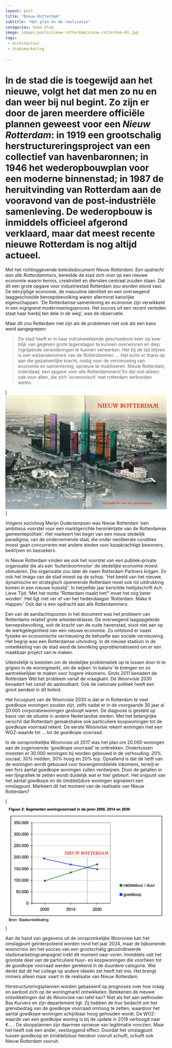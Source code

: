 ```yaml
---
layout: post
title: "Nieuw Rotterdam"
subtitle: "Het plan en de realisatie"
categories: home blog
image: images/posts/nieuw-rotterdam/nieuw-rotterdam-01.jpg
tags: 
 - Architectuur 
 - Stadsmarketing

---
```


# In de stad die is toegewijd aan het nieuwe, volgt het dat men zo nu en dan weer bij nul begint. Zo zijn er door de jaren meerdere officiële plannen geweest voor een _Nieuw Rotterdam_: in 1919 een grootschalig herstructureringsproject van een collectief van havenbaronnen; in 1946 het wederopbouwplan voor een moderne binnenstad; in 1987 de heruitvinding van Rotterdam aan de vooravond van de post-industriële samenleving. De wederopbouw is inmiddels officieel afgerond verklaard, maar dat meest recente nieuwe Rotterdam is nog altijd actueel.

Met het richtinggevende beleidsdocument _Nieuw Rotterdam: Een opdracht aan alle Rotterdammers_, bereidde de stad zich voor op een nieuwe economie waarin kennis, creativiteit en diensten centraal zouden staan. Dat dit een grote opgave voor industriestad Rotterdam zou worden stond vast. De éénzijdige economie, de masculine identiteit en een overwegend laaggeschoolde beroepsbevolking waren allerminst kansrijke eigenschappen. 'De Rotterdamse samenleving en economie zijn verwikkeld in een ingrijpend moderniseringsproces. Het succes uit een recent verleden staat haar hierbij ten dele in de weg’, was de observatie.

Maar dit zou Rotterdam niet zijn als de problemen niet ook als een kans werd aangegrepen:

>De stad heeft er in haar indrukwekkende geschiedenis keer op keer blijk van gegeven grote tegenslagen te kunnen overwinnen en diep ingrijpende veranderingen te kunnen verwerken. Het bij de tijd blijven is een wezenskenmerk van de Rotterdammer. ... Het komt er thans op aan die gezamenlijke kracht, nodig voor de vernieuwing van economie en samenleving, opnieuw te mobiliseren. Nieuw Rotterdam, inderdaad, een opgave voor alle Rotterdammers! En dat niet alleen; ook voor allen, die zich 'economisch' met rotterdam verbonden weten.

[![Nieuw Rotterdam: Een opdracht aan alle Rotterdammers](images/posts/nieuw-rotterdam/nieuw-rotterdam-02.jpg)]

Volgens socioloog Merijn Oudenampsen was Nieuw Rotterdam 'een ambitieus voorstel voor een marktgerichte heroriëntatie van de Rotterdamse gemeentepolitiek'. Het markeert het begin van een nieuw stedelijk paradigma; van de ondernemende stad, die onder neoliberale condities moest gaan concurreren met andere steden voor koopkrachtige bewoners, bedrijven en bezoekers. 

In Nieuw Rotterdam vinden we ook het voorstel van een publiek-private organisatie die als een ‘buitenboortmotor’ de stedelijke economie moest stimuleren. Die organisatie zou later de naam Rotterdam Partners krijgen. En ook het imago van de stad moest op de schop. 'Het beeld van het nieuwe, dynamische en strategisch opererende Rotterdam moet ook tot uitdrukking komen in een nieuwe huisstijl'. In hetzelfde jaar berichtte hettijdschrift Ach Lieve Tijd: ‘Met het motto “Rotterdam maakt het!” moet het nòg beter worden’. Het ligt niet ver af van het hedendaagse ‘Rotterdam. Make It Happen.’ Ook dat is een opdracht aan alle Rotterdammers.

Een van de aandachtspunten in het document was het probleem van Rotterdams relatief grote arbeidersklasse. De overwegend laagopgeleide beroepsbevolking, ooit de kracht van de oude havenstad, sloot niet aan op de werkgelegenheid van een nieuwe economie. Zo ontstond er naast fysieke en economische vernieuwing de behoefte aan sociale vernieuwing. Het begrip was een Rotterdamse uitvinding. In dit nieuwe stadium in de ontwikkeling van de stad werd de bevolking geproblematiseerd om er een maakbaar project van te maken.

Uiteindelijk is besloten om de stedelijke problematiek op te lossen door in te grijpen in de woningmarkt, om de wijken ‘in balans’ te brengen en zo aantrekkelijker te maken voor hogere inkomens. Sinds 2011 benadert de Rotterdam Wet het probleem vanaf de vraagkant. De Woonvisie 2030 benadert het vanaf de aanbodkant. Ook de nationale politiek heeft een groot aandeel in dit beleid.

Het focuspunt van de Woonvisie 2030 is dat er in Rotterdam te veel goedkope woningen zouden zijn, zelfs nadat er in de voorgaande 30 jaar al 20.000 corporatiewoningen gesloopt waren. De diagnose is gesteld op basis van de situatie in andere Nederlandse steden. Met het belangrijke verschil dat Rotterdam gemakshalve ook particuliere koopwoningen tot de goedkope voorraad rekent. De eerste Woonvisie rekent woningen met een WOZ-waarde tot … tot de goedkope voorraad.

In de oorspronkelijke Woonvisie uit 2017 was het plan om 20.000 woningen aan de zogenoemde 'goedkope voorraad' te onttrekken. Ondertussen moesten er 30.000 woningen bij worden gebouwd in de verhouding: 20% sociaal, 30% midden, 30% hoog en 20% top. Opvallend is dat de helft van de woningen wordt gebouwd voor bovengemiddelde inkomens, terwijl er een fors aantal goedkope woningen zullen verdwijnen. Door de getallen in een lijngrafiek te zetten wordt duidelijk wat er hier gebeurt. Het snijpunt van het aantal goedkope en de (middel)dure woningen signaleert een omslagpunt. Markeert dit het moment van de realisatie van Nieuw Rotterdam?

[![Woonvisie 2030: goedkope versus (middel)dure voorraad](images/posts/nieuw-rotterdam/woonvisie-01.jpg)]

Aan de hand van gegevens uit de oorspronkelijke Woonvisie kan het omslagpunt geïnterpoleerd worden rond het jaar 2024, maar de bijkomende wooncrisis (en het succes van een grootschalig gecoördineerde stadsmarketingcampagne) trekt dit moment naar voren. Inmiddels valt het grootste deel van de particuliere huur- en koopwoningen die voorheen tot de goedkope voorraad werden gerekend in de duurdere categorie. Wie denkt dat dit het college op andere ideeën zet heeft het mis. Het brengt immers alleen maar vaart in de realisatie van Nieuw Rotterdam.

Herstructureringsplannen worden gebaseerd op prognoses over hoe vraag en aanbod zich op de woningmarkt ontwikkelen. Betekenen de nieuwe ontwikkelingen dat de Woonvisie van tafel kan? Niet als het aan wethouder Bas Kurvers en zijn departement ligt. Zij hebben de truc bedacht om het grensbedrag van de goedkope voorraad omhoog te zetten, waardoor het aantal goedkope woningen schijnbaar hoog gehouden wordt. De WOZ-waarde van een goedkope woning is bij de update in 2019 verhoogd naar €... .  De sloopplannen zijn daarmee opnieuw van legitimatie voorzien. Maar het heeft ook een ander, veelzeggend effect. Doordat het omslagpunt tussen goedkoop en (middel)duur hierdoor vooruit schuift, schuift ook Nieuw Rotterdam vooruit.